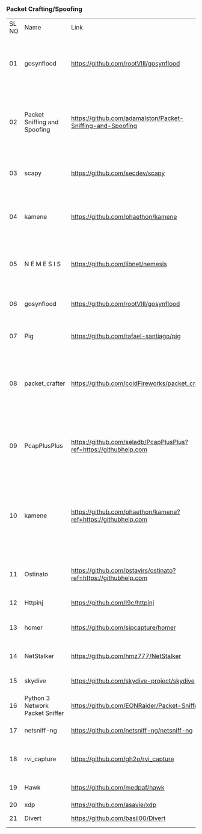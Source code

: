 <h3>Packet Crafting/Spoofing</h3>
<table>
	<tr>
		<td>SL NO</td>
		<td>Name&nbsp;</td>
		<td>Link</td>
		<td>Description</td>
	</tr>
	<tr>
		<td>01</td>
		<td>gosynflood</td>
		<td><a href="https://github.com/rootVIII/gosynflood">https://github.com/rootVIII/gosynflood</a></td>
		<td>Each packet's IP address is spoofed. MAC addresses are not spoofed. It is up to you to spoof your MAC Address beforehand if desired.</td>
	</tr>
	<tr>
		<td>02</td>
		<td>Packet Sniffing and Spoofing</td>
		<td><a href="https://github.com/adamalston/Packet-Sniffing-and-Spoofing">https://github.com/adamalston/Packet-Sniffing-and-Spoofing</a></td>
		<td>Packet sniffing and spoofing are two evolving threats in network security. There are many packet sniffing and spoofing tools, such as Wireshark, tcpdump, netwox, etc.&nbsp;</td>
	</tr>
	<tr>
		<td>03</td>
		<td>scapy</td>
		<td><a href="https://github.com/secdev/scapy">https://github.com/secdev/scapy</a></td>
		<td>Scapy is a powerful Python-based interactive packet manipulation program and library.</td>
	</tr>
	<tr>
		<td>04</td>
		<td>kamene</td>
		<td><a href="https://github.com/phaethon/kamene">https://github.com/phaethon/kamene</a></td>
		<td>Kamene is included in the <a href="http://www.networksecuritytoolkit.org/nst/index.html"> Network Security Toolkit</a> Release 28. It used to be included in NST since Release 22 under former name.</td>
	</tr>
	<tr>
		<td>05</td>
		<td>N E M E S I S</td>
		<td><a href="https://github.com/libnet/nemesis">https://github.com/libnet/nemesis</a></td>
		<td>The Nemesis Project is designed to be a command line based, portable human IP stack for UNIX-like and Windows systems.&nbsp;</td>
	</tr>
	<tr>
		<td>06</td>
		<td>gosynflood</td>
		<td><a href="https://github.com/rootVIII/gosynflood">https://github.com/rootVIII/gosynflood</a></td>
		<td>Repeatedly Send Crafted TCP SYN Packets with Raw Sockets</td>
	</tr>
	<tr>
		<td>07</td>
		<td>Pig</td>
		<td><a href="https://github.com/rafael-santiago/pig">https://github.com/rafael-santiago/pig</a></td>
		<td>Packet crafting tool. You can use Pig to test your IDS/IPS among other stuff.</td>
	</tr>
	<tr>
		<td>08</td>
		<td>packet_crafter</td>
		<td><a href="https://github.com/coldFireworks/packet_crafter">https://github.com/coldFireworks/packet_crafter</a></td>
		<td>Create, parse and manipulate data packets. This crate provides tools which can be used to easily work with data packets using an intuitive high level interface.&nbsp;</td>
	</tr>
	<td>09</td>
	<td>PcapPlusPlus</td>
	<td><a href="https://github.com/seladb/PcapPlusPlus?ref=https://githubhelp.com">https://github.com/seladb/PcapPlusPlus?ref=https://githubhelp.com</a></td>
	<td>PcapPlusPlus is a multiplatform C++ library for capturing, parsing and crafting of network packets. It is designed to be efficient, powerful and easy to use.</td>
	</tr>
	<tr>
		<td>10</td>
		<td>kamene</td>
		<td><a href="https://github.com/phaethon/kamene?ref=https://githubhelp.com">https://github.com/phaethon/kamene?ref=https://githubhelp.com</a></td>
		<td>This is a fork of scapy (http://www.secdev.org) originally developed to implement python3 compatibility. It has been used in production on python3 since 2015. The fork was renamed to kamene in 2018 to reduce any confusion.</td>
	</tr>
	<tr>
		<td>11</td>
		<td>Ostinato</td>
		<td><a href="https://github.com/pstavirs/ostinato?ref=https://githubhelp.com">https://github.com/pstavirs/ostinato?ref=https://githubhelp.com</a></td>
		<td>This is the code repository for the Ostinato network packet crafter and traffic generator</td>
	</tr>
	<tr>
		<td>12</td>
		<td>Httpinj</td>
		<td><a href="https://github.com/l9c/httpinj">https://github.com/l9c/httpinj</a></td>
		<td>HTTP injector inspired by QUANTUM from NSA </td>
	</tr>
	<tr>
		<td>13</td>
		<td>homer</td>
		<td><a href="https://github.com/sipcapture/homer">https://github.com/sipcapture/homer</a></td>
		<td>HOMER - 100% Open-Source SIP / VoIP / RTC Packet Capture & Monitoring </td>
	</tr>
	<tr>
		<td>14</td>
		<td>NetStalker</td>
		<td><a href="https://github.com/hmz777/NetStalker">https://github.com/hmz777/NetStalker</a></td>
		<td>A network tool to control the bandwidth over your local network. </td>
	</tr>
	<tr>
		<td>15</td>
		<td>skydive</td>
		<td><a href="https://github.com/skydive-project/skydive">https://github.com/skydive-project/skydive</a></td>
		<td>An open source real-time network topology and protocols analyzer </td>
	</tr>
	<tr>
		<td>16</td>
		<td>Python 3 Network Packet Sniffer</td>
		<td><a href="https://github.com/EONRaider/Packet-Sniffer">https://github.com/EONRaider/Packet-Sniffer</a></td>
		<td> A Network Packet Sniffing tool developed in Python 3. </td>
	</tr>
	<tr>
		<td>17</td>
		<td>netsniff-ng</td>
		<td><a href="https://github.com/netsniff-ng/netsniff-ng">https://github.com/netsniff-ng/netsniff-ng</a></td>
		<td> A Swiss army knife for your daily Linux network plumbing.</td>
	</tr>
	<tr>
		<td>18</td>
		<td>rvi_capture</td>
		<td><a href="https://github.com/gh2o/rvi_capture">https://github.com/gh2o/rvi_capture</a></td>
		<td>rvictl for Linux and Windows: capture packets sent/received by iOS devices </td>
	</tr>
	<tr>
		<td>19</td>
		<td>Hawk</td>
		<td><a href="https://github.com/medpaf/hawk">https://github.com/medpaf/hawk</a></td>
		<td>Network, recon and offensive-security tool for Linux systems. </td>
	</tr>
	<tr>
		<td>20</td>
		<td>xdp</td>
		<td><a href="https://github.com/asavie/xdp">https://github.com/asavie/xdp</a></td>
		<td></td>
	</tr>
	<tr>
		<td>21</td>
		<td>Divert</td>
		<td><a href="https://github.com/basil00/Divert">https://github.com/basil00/Divert</a></td>
		<td>WinDivert: Windows Packet Divert </td>
	</tr>
</table>
